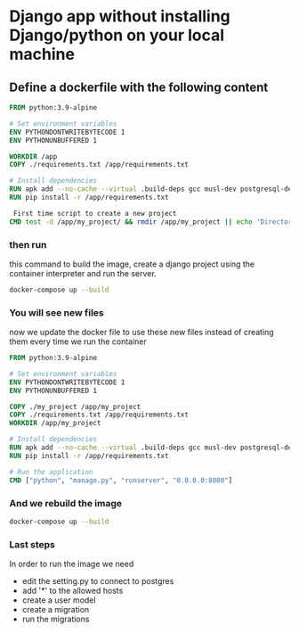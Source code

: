 # Django app without installing Django/python on your local machine

## Define a dockerfile with the following content
```dockerfile
FROM python:3.9-alpine

# Set environment variables
ENV PYTHONDONTWRITEBYTECODE 1
ENV PYTHONUNBUFFERED 1

WORKDIR /app
COPY ./requirements.txt /app/requirements.txt

# Install dependencies
RUN apk add --no-cache --virtual .build-deps gcc musl-dev postgresql-dev libpq && apk add --no-cache bash
RUN pip install -r /app/requirements.txt

 First time script to create a new project
CMD test -d /app/my_project/ && rmdir /app/my_project || echo 'Directory does not exist'; django-admin startproject my_project && python my_project/manage.py runserver 0.0.0.0:8000
```

### then run
this command to build the image, create a django project using the container interpreter and run the server.

```bash
docker-compose up --build
```

### You will see new files 
now we update the docker file to use these new files instead of creating them every time we run the container

```dockerfile
FROM python:3.9-alpine

# Set environment variables
ENV PYTHONDONTWRITEBYTECODE 1
ENV PYTHONUNBUFFERED 1

COPY ./my_project /app/my_project
COPY ./requirements.txt /app/requirements.txt
WORKDIR /app/my_project

# Install dependencies
RUN apk add --no-cache --virtual .build-deps gcc musl-dev postgresql-dev libpq && apk add --no-cache bash
RUN pip install -r /app/requirements.txt

# Run the application
CMD ["python", "manage.py", "runserver", "0.0.0.0:8000"]
```

### And we rebuild the image
```bash
docker-compose up --build
```

### Last steps
In order to run the image we need 
- edit the setting.py to connect to postgres
- add '*' to the allowed hosts
- create a user model
- create a migration
- run the migrations
